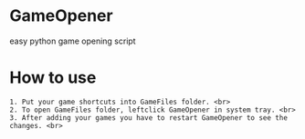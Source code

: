 # GameOpener
easy python game opening script<br>
# How to use
```
1. Put your game shortcuts into GameFiles folder. <br>
2. To open GameFiles folder, leftclick GameOpener in system tray. <br>
3. After adding your games you have to restart GameOpener to see the changes. <br>
```
